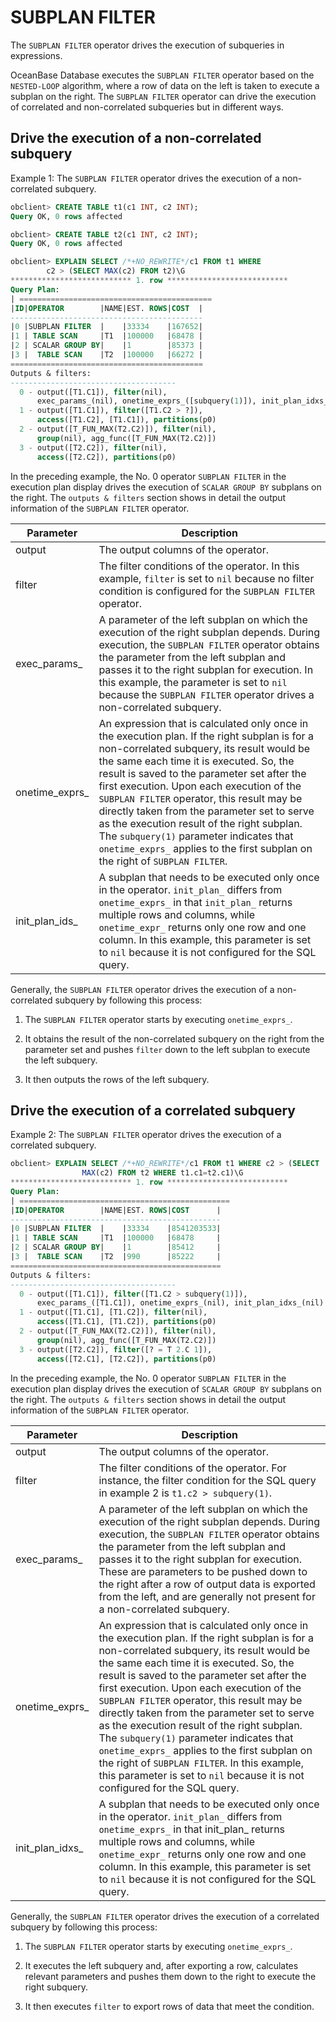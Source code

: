 # SUBPLAN FILTER

The `SUBPLAN FILTER` operator drives the execution of subqueries in expressions.

OceanBase Database executes the `SUBPLAN FILTER` operator based on the `NESTED-LOOP` algorithm, where a row of data on the left is taken to execute a subplan on the right. The `SUBPLAN FILTER` operator can drive the execution of correlated and non-correlated subqueries but in different ways.

## Drive the execution of a non-correlated subquery

Example 1: The `SUBPLAN FILTER` operator drives the execution of a non-correlated subquery.

```sql
obclient> CREATE TABLE t1(c1 INT, c2 INT);
Query OK, 0 rows affected

obclient> CREATE TABLE t2(c1 INT, c2 INT);
Query OK, 0 rows affected

obclient> EXPLAIN SELECT /*+NO_REWRITE*/c1 FROM t1 WHERE
        c2 > (SELECT MAX(c2) FROM t2)\G
*************************** 1. row ***************************
Query Plan:
| ===========================================
|ID|OPERATOR        |NAME|EST. ROWS|COST  |
-------------------------------------------
|0 |SUBPLAN FILTER  |    |33334    |167652|
|1 | TABLE SCAN     |T1  |100000   |68478 |
|2 | SCALAR GROUP BY|    |1        |85373 |
|3 |  TABLE SCAN    |T2  |100000   |66272 |
===========================================
Outputs & filters:
-------------------------------------
  0 - output([T1.C1]), filter(nil),
      exec_params_(nil), onetime_exprs_([subquery(1)]), init_plan_idxs_(nil)
  1 - output([T1.C1]), filter([T1.C2 > ?]),
      access([T1.C2], [T1.C1]), partitions(p0)
  2 - output([T_FUN_MAX(T2.C2)]), filter(nil),
      group(nil), agg_func([T_FUN_MAX(T2.C2)])
  3 - output([T2.C2]), filter(nil),
      access([T2.C2]), partitions(p0)
```

In the preceding example, the No. 0 operator `SUBPLAN FILTER` in the execution plan display drives the execution of `SCALAR GROUP BY` subplans on the right. The `outputs & filters` section shows in detail the output information of the `SUBPLAN FILTER` operator.

| **Parameter** | **Description** |
|----------------|------------------------|
| output | The output columns of the operator.  |
| filter | The filter conditions of the operator. In this example, `filter` is set to `nil` because no filter condition is configured for the `SUBPLAN FILTER` operator.  |
| exec_params_ | A parameter of the left subplan on which the execution of the right subplan depends. During execution, the `SUBPLAN FILTER` operator obtains the parameter from the left subplan and passes it to the right subplan for execution. In this example, the parameter is set to `nil` because the `SUBPLAN FILTER` operator drives a non-correlated subquery.  |
| onetime_exprs_ | An expression that is calculated only once in the execution plan. If the right subplan is for a non-correlated subquery, its result would be the same each time it is executed. So, the result is saved to the parameter set after the first execution. Upon each execution of the `SUBPLAN FILTER` operator, this result may be directly taken from the parameter set to serve as the execution result of the right subplan. The `subquery(1)` parameter indicates that `onetime_exprs_` applies to the first subplan on the right of `SUBPLAN FILTER`.  |
| init_plan_ids_ | A subplan that needs to be executed only once in the operator. `init_plan_` differs from `onetime_exprs_` in that `init_plan_` returns multiple rows and columns, while `onetime_expr_` returns only one row and one column. In this example, this parameter is set to `nil` because it is not configured for the SQL query.  |

Generally, the `SUBPLAN FILTER` operator drives the execution of a non-correlated subquery by following this process:

1. The `SUBPLAN FILTER` operator starts by executing `onetime_exprs_`.

2. It obtains the result of the non-correlated subquery on the right from the parameter set and pushes `filter` down to the left subplan to execute the left subquery.

3. It then outputs the rows of the left subquery.

## Drive the execution of a correlated subquery

Example 2: The `SUBPLAN FILTER` operator drives the execution of a correlated subquery.

```sql
obclient> EXPLAIN SELECT /*+NO_REWRITE*/c1 FROM t1 WHERE c2 > (SELECT
                MAX(c2) FROM t2 WHERE t1.c1=t2.c1)\G
*************************** 1. row ***************************
Query Plan:
| ===============================================
|ID|OPERATOR        |NAME|EST. ROWS|COST      |
-----------------------------------------------
|0 |SUBPLAN FILTER  |    |33334    |8541203533|
|1 | TABLE SCAN     |T1  |100000   |68478     |
|2 | SCALAR GROUP BY|    |1        |85412     |
|3 |  TABLE SCAN    |T2  |990      |85222     |
===============================================
Outputs & filters:
-------------------------------------
  0 - output([T1.C1]), filter([T1.C2 > subquery(1)]),
      exec_params_([T1.C1]), onetime_exprs_(nil), init_plan_idxs_(nil)
  1 - output([T1.C1], [T1.C2]), filter(nil),
      access([T1.C1], [T1.C2]), partitions(p0)
  2 - output([T_FUN_MAX(T2.C2)]), filter(nil),
      group(nil), agg_func([T_FUN_MAX(T2.C2)])
  3 - output([T2.C2]), filter([? = T 2.C 1]),
      access([T2.C1], [T2.C2]), partitions(p0)
```

In the preceding example, the No. 0 operator `SUBPLAN FILTER` in the execution plan display drives the execution of `SCALAR GROUP BY` subplans on the right. The `outputs & filters` section shows in detail the output information of the `SUBPLAN FILTER` operator.

| **Parameter** | **Description** |
|-----------------|------------------------|
| output | The output columns of the operator.  |
| filter | The filter conditions of the operator.  For instance, the filter condition for the SQL query in example 2 is `t1.c2 > subquery(1)`.  |
| exec_params_ | A parameter of the left subplan on which the execution of the right subplan depends. During execution, the `SUBPLAN FILTER` operator obtains the parameter from the left subplan and passes it to the right subplan for execution. These are parameters to be pushed down to the right after a row of output data is exported from the left, and are generally not present for a non-correlated subquery.  |
| onetime_exprs_ | An expression that is calculated only once in the execution plan. If the right subplan is for a non-correlated subquery, its result would be the same each time it is executed. So, the result is saved to the parameter set after the first execution. Upon each execution of the `SUBPLAN FILTER` operator, this result may be directly taken from the parameter set to serve as the execution result of the right subplan. The `subquery(1)` parameter indicates that `onetime_exprs_` applies to the first subplan on the right of `SUBPLAN FILTER`. In this example, this parameter is set to `nil` because it is not configured for the SQL query.  |
| init_plan_idxs_ | A subplan that needs to be executed only once in the operator.  `init_plan_` differs from `onetime_exprs_` in that init_plan_ returns multiple rows and columns, while `onetime_expr_` returns only one row and one column. In this example, this parameter is set to `nil` because it is not configured for the SQL query.  |

Generally, the `SUBPLAN FILTER` operator drives the execution of a correlated subquery by following this process:

1. The `SUBPLAN FILTER` operator starts by executing `onetime_exprs_`.

2. It executes the left subquery and, after exporting a row, calculates relevant parameters and pushes them down to the right to execute the right subquery.

3. It then executes `filter` to export rows of data that meet the condition.
